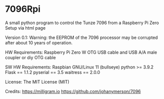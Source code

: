 # 7096Rpi
A small python program to control the Tunze 7096 from a Raspberry Pi Zero
Setup via html page

Version 0.1: 
Warning: the EEPROM of the 7096 processor may be corrupted after about 10 years of operation.

HW Requirements:
Raspberry Pi Zero W
OTG USB cable and USB A/A male coupler or diy OTG cable

SW HW Requirements:
Raspbian GNU/Linux 11 (bullseye)
python >= 3.9.2
Flask == 1.1.2
pyserial == 3.5
waitress == 2.0.0

License: The MIT License (MIT)

Credits:
https://milligram.io
https://github.com/johanymerson/7096
